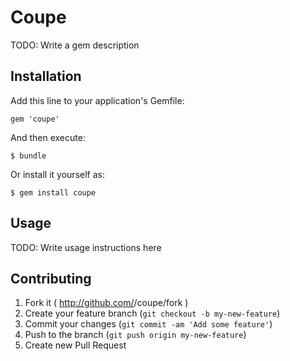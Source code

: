 # Coupe

TODO: Write a gem description

## Installation

Add this line to your application's Gemfile:

    gem 'coupe'

And then execute:

    $ bundle

Or install it yourself as:

    $ gem install coupe

## Usage

TODO: Write usage instructions here

## Contributing

1. Fork it ( http://github.com/<my-github-username>/coupe/fork )
2. Create your feature branch (`git checkout -b my-new-feature`)
3. Commit your changes (`git commit -am 'Add some feature'`)
4. Push to the branch (`git push origin my-new-feature`)
5. Create new Pull Request
